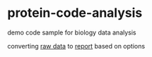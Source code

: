 # protein-code-analysis
demo code sample for biology data analysis

converting [raw data](https://raw.githubusercontent.com/wotori/protein-code-analysis/main/data/data_s1.txt) to [report](https://github.com/wotori/protein-code-analysis/blob/main/main.py) based on options
